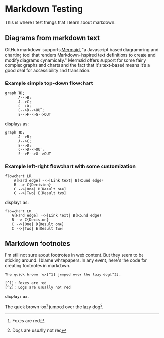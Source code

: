 # Markdown Testing
This is where I test things that I learn about markdown.

## Diagrams from markdown text
GitHub markdown supports [Mermaid](https://mermaid-js.github.io/mermaid/#/), "a Javascript based diagramming and charting tool that renders Markdown-inspired text definitions to create and modify diagrams dynamically." Mermaid offers support for some fairly complex graphs and charts and the fact that it's text-based means it's a good deal for accessibility and translation.

### Example simple top-down flowchart
```
graph TD;
      A-->B;
      A-->C;
      B-->D;
      C-->D-->OUT;
      E-->F-->G-->OUT
```
displays as:

```mermaid
graph TD;
      A-->B;
      A-->C;
      B-->D;
      C-->D-->OUT;
      E-->F-->G-->OUT
```
### Example left-right flowchart with some customization
```
flowchart LR
    A[Hard edge] -->|Link text| B(Round edge)
    B --> C{Decision}
    C -->|One| D[Result one]
    C -->|Two| E[Result two]
 ```
 displays as:
 ```mermaid
 flowchart LR
    A[Hard edge] -->|Link text| B(Round edge)
    B --> C{Decision}
    C -->|One| D[Result one]
    C -->|Two| E[Result two]
   ```
## Markdown footnotes
I'm still not sure about footnotes in web content. But they seem to be sticking around. I blame whitepapers. In any event, here's the code for creating footnotes in markdown.
```
The quick brown fox[^1] jumped over the lazy dog[^2].

[^1]: Foxes are red
[^2]: Dogs are usually not red
```
displays as:

The quick brown fox[^1] jumped over the lazy dog[^2].

[^1]: Foxes are red
[^2]: Dogs are usually not red
